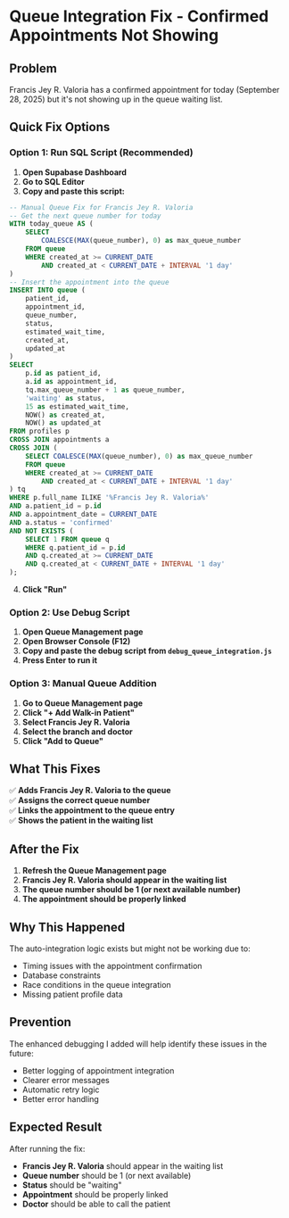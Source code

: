 # Queue Integration Fix - Confirmed Appointments Not Showing

## Problem
Francis Jey R. Valoria has a confirmed appointment for today (September 28, 2025) but it's not showing up in the queue waiting list.

## Quick Fix Options

### Option 1: Run SQL Script (Recommended)
1. **Open Supabase Dashboard**
2. **Go to SQL Editor**
3. **Copy and paste this script:**

```sql
-- Manual Queue Fix for Francis Jey R. Valoria
-- Get the next queue number for today
WITH today_queue AS (
    SELECT 
        COALESCE(MAX(queue_number), 0) as max_queue_number
    FROM queue 
    WHERE created_at >= CURRENT_DATE 
        AND created_at < CURRENT_DATE + INTERVAL '1 day'
)
-- Insert the appointment into the queue
INSERT INTO queue (
    patient_id,
    appointment_id,
    queue_number,
    status,
    estimated_wait_time,
    created_at,
    updated_at
)
SELECT 
    p.id as patient_id,
    a.id as appointment_id,
    tq.max_queue_number + 1 as queue_number,
    'waiting' as status,
    15 as estimated_wait_time,
    NOW() as created_at,
    NOW() as updated_at
FROM profiles p
CROSS JOIN appointments a
CROSS JOIN (
    SELECT COALESCE(MAX(queue_number), 0) as max_queue_number
    FROM queue 
    WHERE created_at >= CURRENT_DATE 
        AND created_at < CURRENT_DATE + INTERVAL '1 day'
) tq
WHERE p.full_name ILIKE '%Francis Jey R. Valoria%'
AND a.patient_id = p.id
AND a.appointment_date = CURRENT_DATE
AND a.status = 'confirmed'
AND NOT EXISTS (
    SELECT 1 FROM queue q 
    WHERE q.patient_id = p.id 
    AND q.created_at >= CURRENT_DATE 
    AND q.created_at < CURRENT_DATE + INTERVAL '1 day'
);
```

4. **Click "Run"**

### Option 2: Use Debug Script
1. **Open Queue Management page**
2. **Open Browser Console (F12)**
3. **Copy and paste the debug script from `debug_queue_integration.js`**
4. **Press Enter to run it**

### Option 3: Manual Queue Addition
1. **Go to Queue Management page**
2. **Click "+ Add Walk-in Patient"**
3. **Select Francis Jey R. Valoria**
4. **Select the branch and doctor**
5. **Click "Add to Queue"**

## What This Fixes

✅ **Adds Francis Jey R. Valoria to the queue**  
✅ **Assigns the correct queue number**  
✅ **Links the appointment to the queue entry**  
✅ **Shows the patient in the waiting list**  

## After the Fix

1. **Refresh the Queue Management page**
2. **Francis Jey R. Valoria should appear in the waiting list**
3. **The queue number should be 1 (or next available number)**
4. **The appointment should be properly linked**

## Why This Happened

The auto-integration logic exists but might not be working due to:
- Timing issues with the appointment confirmation
- Database constraints
- Race conditions in the queue integration
- Missing patient profile data

## Prevention

The enhanced debugging I added will help identify these issues in the future:
- Better logging of appointment integration
- Clearer error messages
- Automatic retry logic
- Better error handling

## Expected Result

After running the fix:
- **Francis Jey R. Valoria** should appear in the waiting list
- **Queue number** should be 1 (or next available)
- **Status** should be "waiting"
- **Appointment** should be properly linked
- **Doctor** should be able to call the patient
